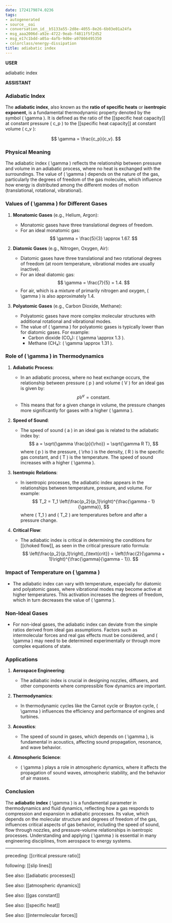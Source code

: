 ```yaml
---
date: 1724179874.0236
tags:
- autogenerated
- source__oai
- conversation_id__b5133a55-2d8e-4055-8e26-6b03e01a24fa
- msg_aaa2006d-a92e-4722-9eab-f4811f5f2d52
- msg_e17c1bdd-a05a-4afb-9d0e-a97866495350
- colorclass/energy-dissipation
title: adiabatic index
---
```


**USER**

adiabatic index


**ASSISTANT**

### Adiabatic Index

The **adiabatic index**, also known as the **ratio of specific heats** or **isentropic exponent**, is a fundamental thermodynamic property denoted by the symbol \( \gamma \). It is defined as the ratio of the [[specific heat capacity]] at constant pressure \( c_p \) to the [[specific heat capacity]] at constant volume \( c_v \):

$$
\gamma = \frac{c_p}{c_v}.
$$

### Physical Meaning

The adiabatic index \( \gamma \) reflects the relationship between pressure and volume in an adiabatic process, where no heat is exchanged with the surroundings. The value of \( \gamma \) depends on the nature of the gas, particularly the degrees of freedom of the gas molecules, which influence how energy is distributed among the different modes of motion (translational, rotational, vibrational).

### Values of \( \gamma \) for Different Gases

1. **Monatomic Gases** (e.g., Helium, Argon):
   - Monatomic gases have three translational degrees of freedom.
   - For an ideal monatomic gas:
     $$
     \gamma = \frac{5}{3} \approx 1.67.
     $$

2. **Diatomic Gases** (e.g., Nitrogen, Oxygen, Air):
   - Diatomic gases have three translational and two rotational degrees of freedom (at room temperature, vibrational modes are usually inactive).
   - For an ideal diatomic gas:
     $$
     \gamma = \frac{7}{5} = 1.4.
     $$
   - For air, which is a mixture of primarily nitrogen and oxygen, \( \gamma \) is also approximately 1.4.

3. **Polyatomic Gases** (e.g., Carbon Dioxide, Methane):
   - Polyatomic gases have more complex molecular structures with additional rotational and vibrational modes.
   - The value of \( \gamma \) for polyatomic gases is typically lower than for diatomic gases. For example:
     - Carbon dioxide (CO₂): \( \gamma \approx 1.3 \).
     - Methane (CH₄): \( \gamma \approx 1.31 \).

### Role of \( \gamma \) in Thermodynamics

1. **Adiabatic Process**:
   - In an adiabatic process, where no heat exchange occurs, the relationship between pressure \( p \) and volume \( V \) for an ideal gas is given by:
     $$
     p V^\gamma = \text{constant}.
     $$
   - This means that for a given change in volume, the pressure changes more significantly for gases with a higher \( \gamma \).

2. **Speed of Sound**:
   - The speed of sound \( a \) in an ideal gas is related to the adiabatic index by:
     $$
     a = \sqrt{\gamma \frac{p}{\rho}} = \sqrt{\gamma R T},
     $$
     where \( p \) is the pressure, \( \rho \) is the density, \( R \) is the specific gas constant, and \( T \) is the temperature. The speed of sound increases with a higher \( \gamma \).

3. **Isentropic Relations**:
   - In isentropic processes, the adiabatic index appears in the relationships between temperature, pressure, and volume. For example:
     $$
     T_2 = T_1 \left(\frac{p_2}{p_1}\right)^{\frac{\gamma - 1}{\gamma}},
     $$
     where \( T_1 \) and \( T_2 \) are temperatures before and after a pressure change.

4. **Critical Flow**:
   - The adiabatic index is critical in determining the conditions for [[choked flow]], as seen in the critical pressure ratio formula:
     $$
     \left(\frac{p_2}{p_1}\right)_{\text{crit}} = \left(\frac{2}{\gamma + 1}\right)^{\frac{\gamma}{\gamma - 1}}.
     $$

### Impact of Temperature on \( \gamma \)

- The adiabatic index can vary with temperature, especially for diatomic and polyatomic gases, where vibrational modes may become active at higher temperatures. This activation increases the degrees of freedom, which in turn decreases the value of \( \gamma \).

### Non-Ideal Gases

- For non-ideal gases, the adiabatic index can deviate from the simple ratios derived from ideal gas assumptions. Factors such as intermolecular forces and real gas effects must be considered, and \( \gamma \) may need to be determined experimentally or through more complex equations of state.

### Applications

1. **Aerospace Engineering**:
   - The adiabatic index is crucial in designing nozzles, diffusers, and other components where compressible flow dynamics are important.

2. **Thermodynamics**:
   - In thermodynamic cycles like the Carnot cycle or Brayton cycle, \( \gamma \) influences the efficiency and performance of engines and turbines.

3. **Acoustics**:
   - The speed of sound in gases, which depends on \( \gamma \), is fundamental in acoustics, affecting sound propagation, resonance, and wave behavior.

4. **Atmospheric Science**:
   - \( \gamma \) plays a role in atmospheric dynamics, where it affects the propagation of sound waves, atmospheric stability, and the behavior of air masses.

### Conclusion

The **adiabatic index** \( \gamma \) is a fundamental parameter in thermodynamics and fluid dynamics, reflecting how a gas responds to compression and expansion in adiabatic processes. Its value, which depends on the molecular structure and degrees of freedom of the gas, influences critical aspects of gas behavior, including the speed of sound, flow through nozzles, and pressure-volume relationships in isentropic processes. Understanding and applying \( \gamma \) is essential in many engineering disciplines, from aerospace to energy systems.


---

preceding: [[critical pressure ratio]]  


following: [[slip lines]]

See also: [[adiabatic processes]]


See also: [[atmospheric dynamics]]


See also: [[gas constant]]


See also: [[specific heat]]


See also: [[intermolecular forces]]
